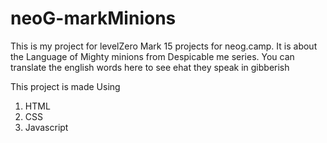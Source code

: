 # neoG-markMinions

This is my project for levelZero Mark 15 projects for neog.camp. It is about the Language of Mighty minions from Despicable me series. You can translate the english words here to see ehat they speak in gibberish


This project is made Using
1. HTML
2. CSS
3. Javascript
